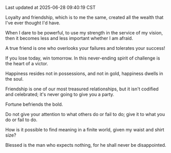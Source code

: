 Last updated at 2025-06-28 09:40:19 CST

Loyalty and friendship, which is to me the same, created all the wealth that I've ever thought I'd have.

When I dare to be powerful, to use my strength in the service of my vision, then it becomes less and less important whether I am afraid.

A true friend is one who overlooks your failures and tolerates your success!

If you lose today, win tomorrow. In this never-ending spirit of challenge is the heart of a victor.

Happiness resides not in possessions, and not in gold, happiness dwells in the soul.

Friendship is one of our most treasured relationships, but it isn't codified and celebrated; it's never going to give you a party.

Fortune befriends the bold.

Do not give your attention to what others do or fail to do; give it to what you do or fail to do.

How is it possible to find meaning in a finite world, given my waist and shirt size?

Blessed is the man who expects nothing, for he shall never be disappointed.

